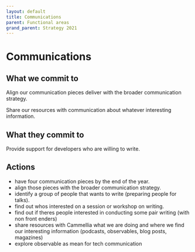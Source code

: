 ```yaml
---
layout: default
title: Communications
parent: Functional areas
grand_parent: Strategy 2021
---
```


# Communications

## What we commit to

Align our communication pieces deliver with the broader communication strategy.

Share our resources with communication about whatever interesting information.

## What they commit to

Provide support for developers who are willing to write.

## Actions

* have four communication pieces by the end of the year.
* align those pieces with the broader communication strategy.
* identify a group of people that wants to write (preparing people for talks).
* find out whos interested on a session or workshop on writing.
* find out if theres people interested in conducting some pair writing (with non front enders)
* share resources with Cammellia what we are doing and where we find our interesting information (podcasts, observables, blog posts, magazines)
* explore observable as mean for tech communication
